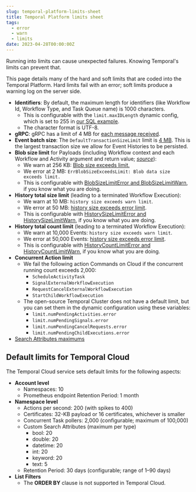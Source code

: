 ```yaml
---
slug: temporal-platform-limits-sheet
title: Temporal Platform limits sheet
tags:
  - error
  - warn
  - limits
date: 2023-04-28T00:00:00Z
---
```


Running into limits can cause unexpected failures.
Knowing Temporal's limits can prevent that.

This page details many of the hard and soft limits that are coded into the Temporal Platform.
Hard limits fail with an error; soft limits produce a warning log on the server side.

<!-- truncate -->

- **Identifiers**: By default, the maximum length for identifiers (like Workflow Id, Workflow Type, and Task Queue name) is 1000 characters.
  - This is configurable with the `limit.maxIDLength` dynamic config, which is set to 255 in [our SQL example](https://github.com/temporalio/docker-compose/blob/93d382ef9133e4cde8ce311de5153cd0cc9fbd0c/dynamicconfig/development-sql.yaml#L1-L2).
  - The character format is UTF-8.
- **gRPC**: gRPC has a limit of 4 MB for [each message received](https://github.com/grpc/grpc/blob/v1.36.2/include/grpc/impl/codegen/grpc_types.h#L466).
- **Event batch size**: The `DefaultTransactionSizeLimit` limit is [4 MB](https://github.com/temporalio/temporal/pull/1363).
  This is the largest transaction size we allow for Event Histories to be persisted.
- **Blob size limit** for Payloads (including Workflow context and each Workflow and Activity argument and return value; _[source](https://github.com/temporalio/temporal/blob/v1.7.0/service/frontend/service.go#L133-L134)_):
  - We warn at 256 KB: [Blob size exceeds limit.](https://github.com/temporalio/temporal/blob/fee1c43823699e90b330680a8efeb9d8dbee8cf3/common/util.go#L568)
  - We error at 2 MB: `ErrBlobSizeExceedsLimit: Blob data size exceeds limit.`
  - This is configurable with [BlobSizeLimitError and BlobSizeLimitWarn](https://github.com/temporalio/temporal/blob/v1.7.0/service/history/configs/config.go#L378-L379), if you know what you are doing.
- **History total size limit** (leading to a terminated Workflow Execution):
  - We warn at 10 MB: `history size exceeds warn limit`.
  - We error at 50 MB: [history size exceeds error limit](https://github.com/temporalio/temporal/blob/v1.7.0/service/history/workflowExecutionContext.go#L1204).
  - This is configurable with [HistorySizeLimitError and HistorySizeLimitWarn](https://github.com/temporalio/temporal/blob/v1.7.0/service/history/configs/config.go#L380-L381), if you know what you are doing.
- **History total count limit** (leading to a terminated Workflow Execution):
  - We warn at 10,000 Events: `history size exceeds warn limit`.
  - We error at 50,000 Events: [history size exceeds error limit](https://github.com/temporalio/temporal/blob/v1.7.0/service/history/workflowExecutionContext.go#L1204).
  - This is configurable with [HistoryCountLimitError and HistoryCountLimitWarn](https://github.com/temporalio/temporal/blob/v1.7.0/service/history/configs/config.go#L382-L383), if you know what you are doing.
- **Concurrent Action limit**
  - We fail the following action Commands on Cloud if the concurrent running count exceeds 2,000:
    - `ScheduleActivityTask`
    - `SignalExternalWorkflowExecution`
    - `RequestCancelExternalWorkflowExecution`
    - `StartChildWorkflowExecution`
  - The open-source Temporal Cluster does not have a default limit, but you can set them in the dynamic configuration using these variables:
    - `limit.numPendingActivities.error`
    - `limit.numPendingSignals.error`
    - `limit.numPendingCancelRequests.error`
    - `limit.numPendingChildExecutions.error`
- [Search Attributes maximums](visibility/#custom-search-attributes-limits)

## Default limits for Temporal Cloud

The Temporal Cloud service sets default limits for the following aspects:

- **Account level**
  - Namespaces: 10
  - Prometheus endpoint Retention Period: 1 month
- **Namespace level**
  - Actions per second: 200 (with spikes to 400)
  - Certificates: 32-KB payload or 16 certificates, whichever is smaller
  - Concurrent Task pollers: 2,000 (configurable; maximum of 100,000)
  - Custom Search Attributes (maximum per type)
    - bool: 20
    - double: 20
    - datetime: 20
    - int: 20
    - keyword: 20
    - text: 5
  - Retention Period: 30 days (configurable; range of 1–90 days)
- **List Filters**
  - The **ORDER BY** clause is not supported in Temporal Cloud.

